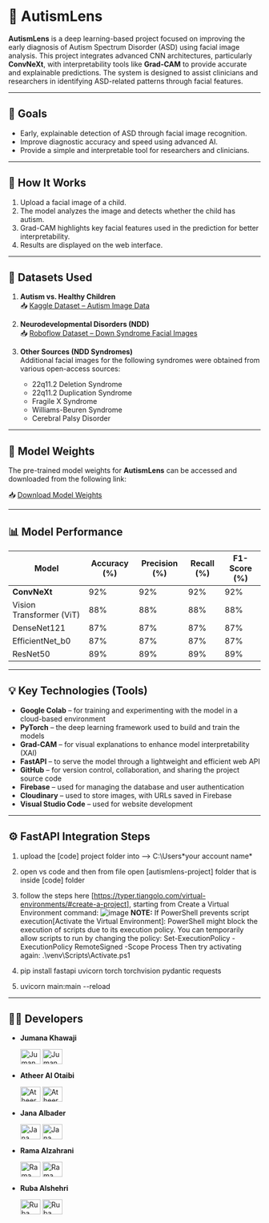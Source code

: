 # 🧠 AutismLens

**AutismLens** is a deep learning-based project focused on improving the early diagnosis of Autism Spectrum Disorder (ASD) using facial image analysis. This project integrates advanced CNN architectures, particularly **ConvNeXt**, with interpretability tools like **Grad-CAM** to provide accurate and explainable predictions. The system is designed to assist clinicians and researchers in identifying ASD-related patterns through facial features.

---

## 🎯 Goals

- Early, explainable detection of ASD through facial image recognition.
- Improve diagnostic accuracy and speed using advanced AI.
- Provide a simple and interpretable tool for researchers and clinicians.

---
## 🧩 How It Works

1. Upload a facial image of a child.
2. The model analyzes the image and detects whether the child has autism.
3. Grad-CAM highlights key facial features used in the prediction for better interpretability.
4. Results are displayed on the web interface.

---


## 📂 Datasets Used

1. **Autism vs. Healthy Children**  
   📥 [Kaggle Dataset – Autism Image Data](https://www.kaggle.com/datasets/cihan063/autism-image-data)

2. **Neurodevelopmental Disorders (NDD)**  
   📥 [Roboflow Dataset – Down Syndrome Facial Images](https://universe.roboflow.com/shreeya-ywxmu/ds-pranf/dataset/1)

3. **Other Sources (NDD Syndromes)**  
   Additional facial images for the following syndromes were obtained from various open-access sources:
   - 22q11.2 Deletion Syndrome  
   - 22q11.2 Duplication Syndrome  
   - Fragile X Syndrome  
   - Williams-Beuren Syndrome  
   - Cerebral Palsy Disorder
---

## 📂 Model Weights

The pre-trained model weights for **AutismLens** can be accessed and downloaded from the following link:

📥 [Download Model Weights](https://drive.google.com/drive/folders/1xmJkqmGAzoQ5ht7p5mWyXEBKwUGTYfjW?usp=drive_link)

---
## 📊 Model Performance

| Model                 | Accuracy (%) | Precision (%) | Recall (%) | F1-Score (%) |
|----------------------|--------------|----------------|-------------|----------------|
| **ConvNeXt**              | 92%          | 92%            | 92%         | 92%            |
| Vision Transformer (ViT) | 88%          | 88%            | 88%         | 88%            |
| DenseNet121              | 87%          | 87%            | 87%         | 87%            |
| EfficientNet_b0          | 87%          | 87%            | 87%         | 87%            |
| ResNet50                 | 89%          | 89%            | 89%         | 89%            |

---

## 💡 Key Technologies (Tools)

- **Google Colab** – for training and experimenting with the model in a cloud-based environment  
- **PyTorch** – the deep learning framework used to build and train the models  
- **Grad-CAM** – for visual explanations to enhance model interpretability (XAI)  
- **FastAPI** – to serve the model through a lightweight and efficient web API  
- **GitHub** – for version control, collaboration, and sharing the project source code  
- **Firebase** – used for managing the database and user authentication
- **Cloudinary** – used to store images, with URLs saved in Firebase   
- **Visual Studio Code** – used for website development  


---

## ⚙️ FastAPI Integration Steps

1. upload the [code] project folder into --> C:\Users\*your account name*
2. open vs code and then from file open [autismlens-project] folder that is inside [code] folder
3. follow the steps here [https://typer.tiangolo.com/virtual-environments/#create-a-project], starting from Create a Virtual Environment command:
   ![image](https://github.com/user-attachments/assets/ac8f42ac-efe6-4db9-abaa-add87780da4d)
   **NOTE:**
   If PowerShell prevents script execution[Activate the Virtual Environment]: PowerShell might block the execution of scripts due to its execution policy. You can temporarily allow scripts to run by changing the policy:
    Set-ExecutionPolicy -ExecutionPolicy RemoteSigned -Scope Process
Then try activating again:
    .\venv\Scripts\Activate.ps1

4. pip install fastapi uvicorn torch torchvision pydantic requests
5. uvicorn main:main --reload
---
## 👩‍💻 Developers

- **Jumana Khawaji**  
  <p align="left">
    <a href="https://github.com/iijumanaAhmed" target="_blank"><img align="center" src="https://raw.githubusercontent.com/rahuldkjain/github-profile-readme-generator/master/src/images/icons/Social/github.svg" alt="Jumana Khawaji" height="30" width="40" /></a>
    <a href="https://www.linkedin.com/in/jumana-khawaji-0488382b8" target="_blank"><img align="center" src="https://raw.githubusercontent.com/rahuldkjain/github-profile-readme-generator/master/src/images/icons/Social/linked-in-alt.svg" alt="Jumana Khawaji" height="30" width="40" /></a>
  </p>

- **Atheer Al Otaibi**  
  <p align="left">
    <a href="https://github.com/AtheerMishal" target="_blank"><img align="center" src="https://raw.githubusercontent.com/rahuldkjain/github-profile-readme-generator/master/src/images/icons/Social/github.svg" alt="Atheer Al Otaibi" height="30" width="40" /></a>
    <a href="https://www.linkedin.com/in/atheer-mishal-al-otaibi/" target="_blank"><img align="center" src="https://raw.githubusercontent.com/rahuldkjain/github-profile-readme-generator/master/src/images/icons/Social/linked-in-alt.svg" alt="Atheer Al Otaibi" height="30" width="40" /></a>
  </p>

- **Jana Albader**  
  <p align="left">
    <a href="https://github.com/janaalbader28" target="_blank"><img align="center" src="https://raw.githubusercontent.com/rahuldkjain/github-profile-readme-generator/master/src/images/icons/Social/github.svg" alt="Jana Albader" height="30" width="40" /></a>
    <a href="https://www.linkedin.com/in/jana-albader/" target="_blank"><img align="center" src="https://raw.githubusercontent.com/rahuldkjain/github-profile-readme-generator/master/src/images/icons/Social/linked-in-alt.svg" alt="Jana Albader" height="30" width="40" /></a>
  </p>

- **Rama Alzahrani**  
  <p align="left">
    <a href="https://github.com/RamaKhalid" target="_blank"><img align="center" src="https://raw.githubusercontent.com/rahuldkjain/github-profile-readme-generator/master/src/images/icons/Social/github.svg" alt="Rama Alzahrani" height="30" width="40" /></a>
    <a href="https://www.linkedin.com/in/rama-alzahrani-6ba7362b6/" target="_blank"><img align="center" src="https://raw.githubusercontent.com/rahuldkjain/github-profile-readme-generator/master/src/images/icons/Social/linked-in-alt.svg" alt="Rama Alzahrani" height="30" width="40" /></a>
  </p>

- **Ruba Alshehri**  
  <p align="left">
    <a href="https://github.com/ruba-21" target="_blank"><img align="center" src="https://raw.githubusercontent.com/rahuldkjain/github-profile-readme-generator/master/src/images/icons/Social/github.svg" alt="Ruba Alshehri" height="30" width="40" /></a>
    <a href="https://www.linkedin.com/in/ruba-alshehri-069a32281/?locale=en_US" target="_blank"><img align="center" src="https://raw.githubusercontent.com/rahuldkjain/github-profile-readme-generator/master/src/images/icons/Social/linked-in-alt.svg" alt="Ruba Alshehri" height="30" width="40" /></a>
  </p>


